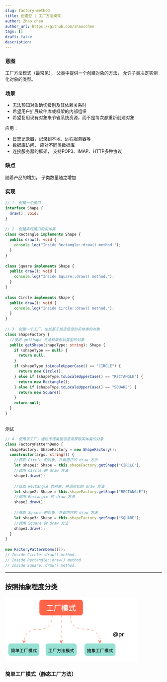 ```yaml
---
slug: factory-method
title: 创建型 | 工厂方法模式
author: Zhao chen
author_url: https://github.com/zhaocchen
tags: []
draft: false
description: 
---
```


### 意图

工厂方法模式（最常见）， 父类中提供一个创建对象的方法， 允许子类决定实例化对象的类型。

### 场景

- 无法预知对象确切级别及其依赖关系时
- 希望用户扩展软件库或框架的内部组织
- 希望复用现有对象来节省系统资源，而不是每次都重新创建对象

应用：

- 日志记录器，记录到本地、远程服务器等
- 数据库访问， 应对不同类数据库
- 连接服务器的框架， 支持POP3、IMAP、HTTP多种协议
### 缺点

随着产品的增加， 子类数量随之增加

### 实现


```typescript
// 1. 创建一个接口
interface Shape {
  draw(): void;
}

// 2. 创建实现接口的实体类
class Rectangle implements Shape {
  public draw(): void {
    console.log("Inside Rectangle::draw() method.");
  }
}

class Square implements Shape {
  public draw(): void {
    console.log("Inside Square::draw() method.");
  }
}

class Circle implements Shape {
  public draw(): void {
    console.log("Inside Circle::draw() method.");
  }
}

// 3. 创建一个工厂，生成基于给定信息的实体类的对象
class ShapeFactory {
  //使用 getShape 方法获取形状类型的对象
  public getShape(shapeType: string): Shape {
    if (shapeType == null) {
      return null;
    }
    if (shapeType.toLocaleUpperCase() == "CIRCLE") {
      return new Circle();
    } else if (shapeType.toLocaleUpperCase() == "RECTANGLE") {
      return new Rectangle();
    } else if (shapeType.toLocaleUpperCase() == "SQUARE") {
      return new Square();
    }
    return null;
  }
}



```

测试

```ts
// 4. 使用该工厂，通过传递类型信息来获取实体类的对象
class FactoryPatternDemo {
  shapeFactory: ShapeFactory = new ShapeFactory();
  constructor(args: string[]) {
    //获取 Circle 的对象，并调用它的 draw 方法
    let shape1: Shape = this.shapeFactory.getShape("CIRCLE");
    //调用 Circle 的 draw 方法
    shape1.draw();

    //获取 Rectangle 的对象，并调用它的 draw 方法
    let shape2: Shape = this.shapeFactory.getShape("RECTANGLE");
    //调用 Rectangle 的 draw 方法
    shape2.draw();

    //获取 Square 的对象，并调用它的 draw 方法
    let shape3: Shape = this.shapeFactory.getShape("SQUARE");
    //调用 Square 的 draw 方法
    shape3.draw();
  }
}

new FactoryPatternDemo([]);
// Inside Circle::draw() method.
// Inside Rectangle::draw() method.
// Inside Square::draw() method.

```

****

## 按照抽象程度分类

![image.png](/img/design-pattern/工厂模式p1.png)

### 简单工厂模式（静态工厂方法）
